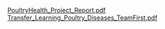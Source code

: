 [PoultryHealth_Project_Report.pdf](https://github.com/user-attachments/files/21310038/PoultryHealth_Project_Report.pdf)
[Transfer_Learning_Poultry_Diseases_TeamFirst.pdf](https://github.com/user-attachments/files/21310036/Transfer_Learning_Poultry_Diseases_TeamFirst.pdf)
